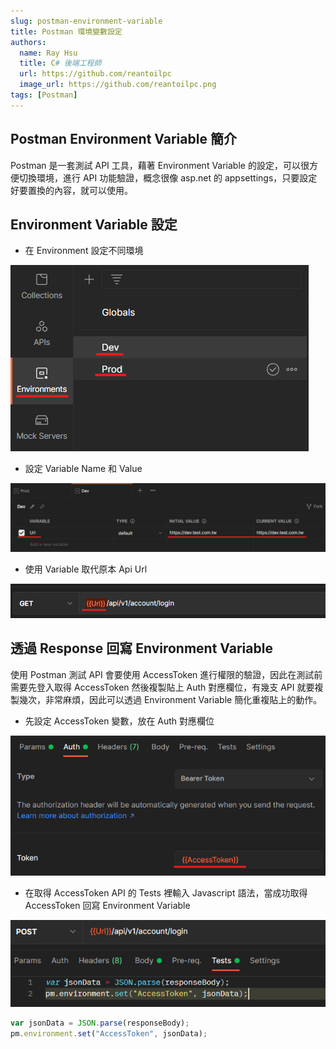 ```yaml
---
slug: postman-environment-variable
title: Postman 環境變數設定
authors:
  name: Ray Hsu
  title: C# 後端工程師
  url: https://github.com/reantoilpc
  image_url: https://github.com/reantoilpc.png
tags: [Postman]
---
```


## Postman Environment Variable 簡介

Postman 是一套測試 API 工具，藉著 Environment Variable 的設定，可以很方便切換環境，進行 API 功能驗證，概念很像 asp.net 的 appsettings，只要設定好要置換的內容，就可以使用。

## Environment Variable 設定

- 在 Environment 設定不同環境

![image](./pictures/2022-05-31/2022-05-31-environment-variable-01.png)

- 設定 Variable Name 和 Value

![image](./pictures/2022-05-31/2022-05-31-environment-variable-02.png)

- 使用 Variable 取代原本 Api Url

![image](./pictures/2022-05-31/2022-05-31-environment-variable-03.png)

## 透過 Response 回寫 Environment Variable

使用 Postman 測試 API 會要使用 AccessToken 進行權限的驗證，因此在測試前需要先登入取得 AccessToken 然後複製貼上 Auth 對應欄位，有幾支 API 就要複製幾次，非常麻煩，因此可以透過 Environment Variable 簡化重複貼上的動作。

- 先設定 AccessToken 變數，放在 Auth 對應欄位

![image](./pictures/2022-05-31/2022-05-31-environment-variable-04.png)

- 在取得 AccessToken API 的 Tests 裡輸入 Javascript 語法，當成功取得 AccessToken 回寫 Environment Variable

![image](./pictures/2022-05-31/2022-05-31-environment-variable-05.png)

```javascript
var jsonData = JSON.parse(responseBody);
pm.environment.set("AccessToken", jsonData);
```
